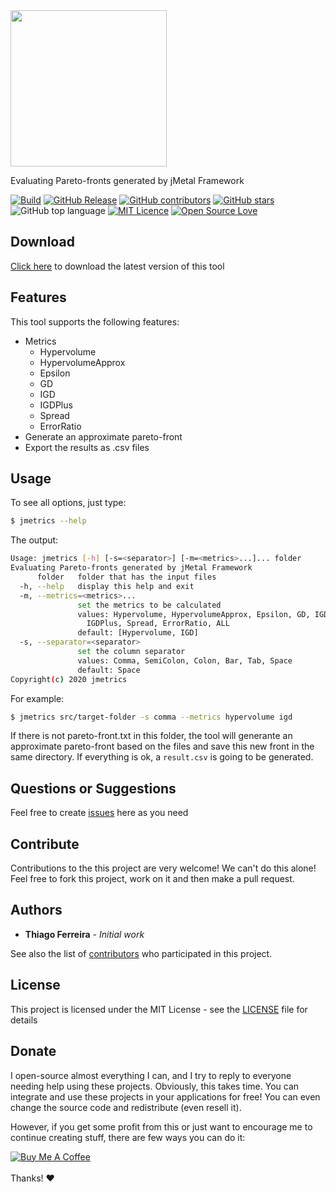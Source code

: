 <img src="https://user-images.githubusercontent.com/114015/79403256-5bacee00-7f5c-11ea-8ce1-93e8128ac5d3.png" width="250px">

Evaluating Pareto-fronts generated by jMetal Framework

[![Build](https://github.com/thiagodnf/jmetrics/actions/workflows/build.yml/badge.svg)](https://github.com/thiagodnf/jmetrics/actions/workflows/build.yml)
[![GitHub Release](https://img.shields.io/github/release/thiagodnf/jmetrics.svg)](https://github.com/thiagodnf/jmetrics/releases/latest)
[![GitHub contributors](https://img.shields.io/github/contributors/thiagodnf/jmetrics.svg)](https://github.com/thiagodnf/jmetrics/graphs/contributors)
[![GitHub stars](https://img.shields.io/github/stars/thiagodnf/jmetrics.svg)](https://github.com/thiagodnf/jmetrics)
![GitHub top language](https://img.shields.io/github/languages/top/thiagodnf/jmetrics)
[![MIT Licence](https://badges.frapsoft.com/os/mit/mit.svg?v=103)](https://opensource.org/licenses/mit-license.php)
[![Open Source Love](https://badges.frapsoft.com/os/v1/open-source.svg?v=103)](https://github.com/ellerbrock/open-source-badges/)

## Download

[Click here](https://github.com/thiagodnf/jmetrics/releases) to download the latest version of this tool 

## Features

This tool supports the following features:
- Metrics
    - Hypervolume
    - HypervolumeApprox
    - Epsilon
    - GD
    - IGD
    - IGDPlus
    - Spread
    - ErrorRatio
- Generate an approximate pareto-front
- Export the results as .csv files

## Usage

To see all options, just type:

```sh
$ jmetrics --help
```

The output:

```bash
Usage: jmetrics [-h] [-s=<separator>] [-m=<metrics>...]... folder
Evaluating Pareto-fronts generated by jMetal Framework
      folder   folder that has the input files
  -h, --help   display this help and exit
  -m, --metrics=<metrics>...
               set the metrics to be calculated
               values: Hypervolume, HypervolumeApprox, Epsilon, GD, IGD,
                 IGDPlus, Spread, ErrorRatio, ALL
               default: [Hypervolume, IGD]
  -s, --separator=<separator>
               set the column separator
               values: Comma, SemiColon, Colon, Bar, Tab, Space
               default: Space
Copyright(c) 2020 jmetrics
```

For example:

```bash
$ jmetrics src/target-folder -s comma --metrics hypervolume igd
```

If there is not pareto-front.txt in this folder, the tool will generante an approximate pareto-front based on the files and save this new front in the same directory. If everything is ok, a ```result.csv``` is going to be generated.

## Questions or Suggestions

Feel free to create <a href="https://github.com/thiagodnf/jmetrics/issues">issues</a> here as you need

## Contribute

Contributions to the this project are very welcome! We can't do this alone! Feel free to fork this project, work on it and then make a pull request.

## Authors

* **Thiago Ferreira** - *Initial work*

See also the list of [contributors](https://github.com/thiagodnf/jmetrics/graphs/contributors) who participated in this project.

## License

This project is licensed under the MIT License - see the [LICENSE](LICENSE) file for details

## Donate

I open-source almost everything I can, and I try to reply to everyone needing help using these projects. Obviously, this takes time. You can integrate and use these projects in your applications for free! You can even change the source code and redistribute (even resell it).

However, if you get some profit from this or just want to encourage me to continue creating stuff, there are few ways you can do it:

<a href="https://www.buymeacoffee.com/thiagodnf" target="_blank">
  <img src="https://www.buymeacoffee.com/assets/img/guidelines/download-assets-sm-2.svg" alt="Buy Me A Coffee">
</a>
<br/>
<br/>
Thanks! ❤️
